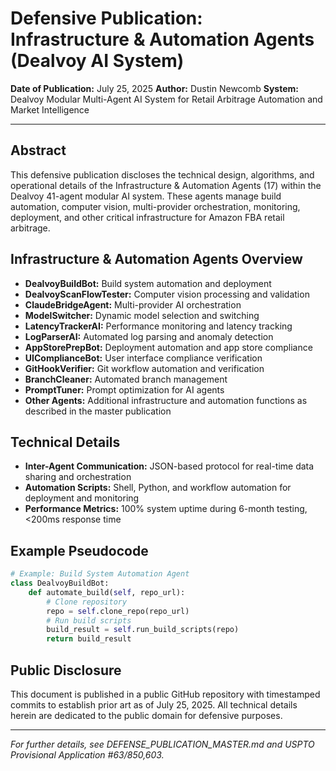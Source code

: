 # Defensive Publication: Infrastructure & Automation Agents (Dealvoy AI System)

**Date of Publication:** July 25, 2025
**Author:** Dustin Newcomb
**System:** Dealvoy Modular Multi-Agent AI System for Retail Arbitrage Automation and Market Intelligence

---

## Abstract

This defensive publication discloses the technical design, algorithms, and operational details of the Infrastructure & Automation Agents (17) within the Dealvoy 41-agent modular AI system. These agents manage build automation, computer vision, multi-provider orchestration, monitoring, deployment, and other critical infrastructure for Amazon FBA retail arbitrage.

## Infrastructure & Automation Agents Overview

- **DealvoyBuildBot:** Build system automation and deployment
- **DealvoyScanFlowTester:** Computer vision processing and validation
- **ClaudeBridgeAgent:** Multi-provider AI orchestration
- **ModelSwitcher:** Dynamic model selection and switching
- **LatencyTrackerAI:** Performance monitoring and latency tracking
- **LogParserAI:** Automated log parsing and anomaly detection
- **AppStorePrepBot:** Deployment automation and app store compliance
- **UIComplianceBot:** User interface compliance verification
- **GitHookVerifier:** Git workflow automation and verification
- **BranchCleaner:** Automated branch management
- **PromptTuner:** Prompt optimization for AI agents
- **Other Agents:** Additional infrastructure and automation functions as described in the master publication

## Technical Details

- **Inter-Agent Communication:** JSON-based protocol for real-time data sharing and orchestration
- **Automation Scripts:** Shell, Python, and workflow automation for deployment and monitoring
- **Performance Metrics:** 100% system uptime during 6-month testing, <200ms response time

## Example Pseudocode

```python
# Example: Build System Automation Agent
class DealvoyBuildBot:
    def automate_build(self, repo_url):
        # Clone repository
        repo = self.clone_repo(repo_url)
        # Run build scripts
        build_result = self.run_build_scripts(repo)
        return build_result
```

## Public Disclosure

This document is published in a public GitHub repository with timestamped commits to establish prior art as of July 25, 2025. All technical details herein are dedicated to the public domain for defensive purposes.

---

*For further details, see DEFENSE_PUBLICATION_MASTER.md and USPTO Provisional Application #63/850,603.*
